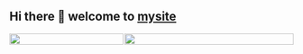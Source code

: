 ## Hi there 👋 welcome to [mysite](https://kaikaixixi.xyz)

<div style="display: flex; gap: 2px; justify-content: center; align-items: stretch;">
    <img src="https://github-readme-stats.vercel.app/api/top-langs/?username=captainwc&layout=donut" alt="" style="max-width: 40%; height: 100%; object-fit: cover;">
    <img src="https://github-readme-stats.vercel.app/api?username=captainwc&show_icons=true" alt="" style="max-width: 60%; height: 100%; object-fit: cover;">
</div>

<!--
**captainwc/captainwc** is a ✨ _special_ ✨ repository because its `README.md` (this file) appears on your GitHub profile.

Here are some ideas to get you started:

- 🔭 I’m currently working on ...
- 🌱 I’m currently learning ...
- 👯 I’m looking to collaborate on ...
- 🤔 I’m looking for help with ...
- 💬 Ask me about ...
- 📫 How to reach me: ...
- 😄 Pronouns: ...
- ⚡ Fun fact: ...
-->
